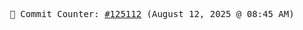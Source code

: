 <p align="center">
    <samp>
        📮 Commit Counter: <a href="https://github.com/Javascript-void0/Javascript-void0/commits/main">#125112</a> (August 12, 2025 @ 08:45 AM)
    </samp>
</p>